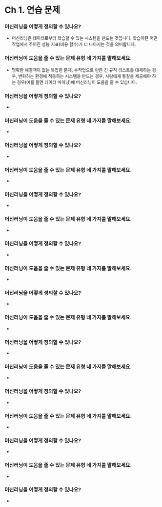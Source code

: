 # Ch 1. 연습 문제

### 머신러닝을 어떻게 정의할 수 있나요?

- 머신러닝은 데이터로부터 학습할 수 있는 시스템을 만드는 것입니다. 학습이란 어떤 작업에서 주어진 성능 지표(비용 함수)가 더 나아지는 것을 의미합니다.

### 머신러닝이 도움을 줄 수 있는 문제 유형 네 가지를 말해보세요.

- 명확한 해결책이 없는 복잡한 문제, 수작업으로 만든 긴 규칙 리스트를 대체하는 경우, 변화하는 환경에 적응하는 시스템을 만드는 경우, 사람에게 통찰을 제공해야 하는 경우(예를 들면 데이터 마이닝)에 머신러닝이 도움을 줄 수 있습니다.

### 머신러닝을 어떻게 정의할 수 있나요?

- 

### 머신러닝이 도움을 줄 수 있는 문제 유형 네 가지를 말해보세요.

- 

### 머신러닝을 어떻게 정의할 수 있나요?

- 

### 머신러닝이 도움을 줄 수 있는 문제 유형 네 가지를 말해보세요.

- 

### 머신러닝을 어떻게 정의할 수 있나요?

- 

### 머신러닝이 도움을 줄 수 있는 문제 유형 네 가지를 말해보세요.

- 

### 머신러닝을 어떻게 정의할 수 있나요?

- 

### 머신러닝이 도움을 줄 수 있는 문제 유형 네 가지를 말해보세요.

- 

### 머신러닝을 어떻게 정의할 수 있나요?

- 

### 머신러닝이 도움을 줄 수 있는 문제 유형 네 가지를 말해보세요.

- 

### 머신러닝을 어떻게 정의할 수 있나요?

- 

### 머신러닝이 도움을 줄 수 있는 문제 유형 네 가지를 말해보세요.

- 

### 머신러닝을 어떻게 정의할 수 있나요?

- 

### 머신러닝이 도움을 줄 수 있는 문제 유형 네 가지를 말해보세요.

- 

### 머신러닝을 어떻게 정의할 수 있나요?

- 

### 머신러닝이 도움을 줄 수 있는 문제 유형 네 가지를 말해보세요.

- 

### 머신러닝을 어떻게 정의할 수 있나요?

- 